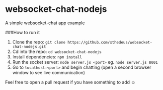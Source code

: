 # websocket-chat-nodejs
A simple websocket-chat app example

###How to run it
1. Clone the repo: `git clone https://github.com/xthedeus/websocket-chat-nodejs.git`
2. Cd into the repo: `cd websocket-chat-nodejs`
3. Install dependencies: `npm install`
4. Run the socket server: `node server.js <port>` eg. `node server.js 8001`
5. Go to `localhost:<port>` and begin chatting (open a second browser window to see live communication)

Feel free to open a pull request if you have something to add :relaxed:
